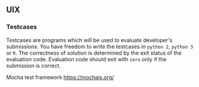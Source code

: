 ## UIX

### Testcases
Testcases are programs which will be used to evaluate developer's submissions. You have freedom to write the testcases in `python 2`, `python 3` or `R`. The correctness of solution is determined by the exit status of the evaluation code. Evaluation code should exit with `zero` only if the submission is correct.

Mocha test framework https://mochajs.org/

